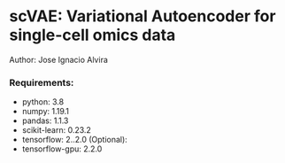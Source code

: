 # scVAE: Variational Autoencoder for single-cell omics data
Author: Jose Ignacio Alvira

### Requirements:
- python: 3.8
- numpy: 1.19.1
- pandas: 1.1.3
- scikit-learn: 0.23.2
- tensorflow: 2..2.0
(Optional):
- tensorflow-gpu: 2.2.0
